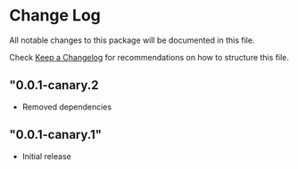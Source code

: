 # Change Log

All notable changes to this package will be documented in this file.

Check [Keep a Changelog](http://keepachangelog.com/) for recommendations on how to structure this file.

## "0.0.1-canary.2

- Removed dependencies

## "0.0.1-canary.1"

- Initial release
